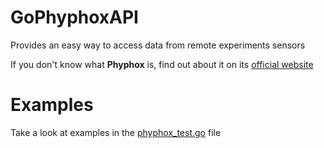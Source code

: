 # GoPhyphoxAPI
Provides an easy way to access data from remote experiments sensors

If you don't know what **Phyphox** is, find out about it on its [official website](https://phyphox.org/)

# Examples
Take a look at examples in the [phyphox_test.go](https://github.com/MrPythoneer/GoPhyphoxAPI/blob/main/phyphox_test.go) file
